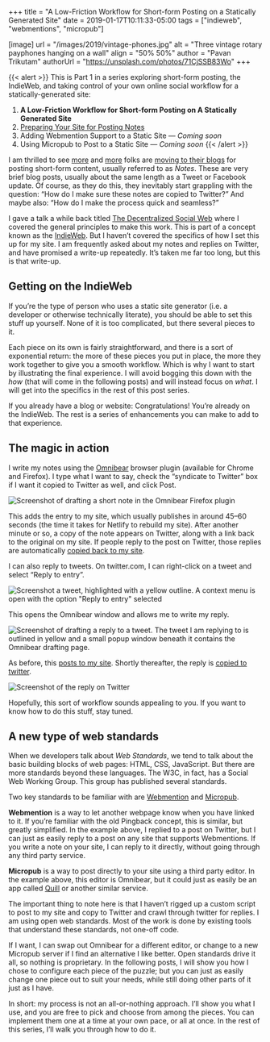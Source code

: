 +++
title = "A Low-Friction Workflow for Short-form Posting on a Statically Generated Site"
date = 2019-01-17T10:11:33-05:00
tags = ["indieweb", "webmentions", "micropub"]

[image]
  url = "/images/2019/vintage-phones.jpg"
  alt = "Three vintage rotary payphones hanging on a wall"
  align = "50% 50%"
  author = "Pavan Trikutam"
  authorUrl = "https://unsplash.com/photos/71CjSSB83Wo"
+++

{{< alert >}}
This is Part 1 in a series exploring short-form posting, the IndieWeb, and taking control of your own online social workflow for a statically-generated site:

1. **A Low-Friction Workflow for Short-form Posting on A Statically Generated Site**
2. [Preparing Your Site for Posting Notes](/posts/2019/01/preparing-your-site-for-posting-notes)
3. Adding Webmention Support to a Static Site &mdash; _Coming soon_
4. Using Micropub to Post to a Static Site &mdash; _Coming soon_
{{< /alert >}}

I am thrilled to see
[more](https://andy-bell.design/notes/97/) and
[more](https://www.zachleat.com/web/notes/) folks are
[moving to their blogs](https://twitter.com/SaraSoueidan/status/1084833046140981248) for posting short-form content, usually referred to as _Notes_.
These are very brief blog posts, usually about the same length as a Tweet or Facebook update.
Of course, as they do this, they inevitably start grappling with the question:
“How do I make sure these notes are copied to Twitter?”
And maybe also: “How do I make the process quick and seamless?”

I gave a talk a while back titled [The Decentralized Social Web](https://www.recallact.com/presentation/decentralized-social-web) where I covered the general principles to make this work.
This is part of a concept known as the [IndieWeb](https://indieweb.org/).
But I haven’t covered the specifics of how I set this up for my site.
I am frequently asked about my notes and replies on Twitter, and have promised a write-up repeatedly.
It’s taken me far too long, but this is that write-up.

## Getting on the IndieWeb

If you’re the type of person who uses a static site generator
(i.e. a developer or otherwise technically literate),
you should be able to set this stuff up yourself.
None of it is too complicated, but there several pieces to it.

Each piece on its own is fairly straightforward, and there is a sort of exponential return:
the more of these pieces you put in place, the more they work together to give you a smooth workflow.
Which is why I want to start by illustrating the final experience.
I will avoid bogging this down with the _how_ (that will come in the following posts) and will instead focus on _what_. I will get into the specifics in the rest of this post series.

If you already have a blog or website: Congratulations! You’re already on the IndieWeb. The rest is a series of enhancements you can make to add to that experience.

## The magic in action

I write my notes using the [Omnibear](https://omnibear.com) browser plugin (available for Chrome and Firefox).
I type what I want to say, check the “syndicate to Twitter” box if I want it copied to Twitter as well, and click Post.

![Screenshot of drafting a short note in the Omnibear Firefox plugin](/images/2019/social-web/omnibear-note.png)

This adds the entry to my site, which usually publishes in around 45&ndash;60 seconds (the time it takes for Netlify to rebuild my site).
After another minute or so, a copy of the note appears on Twitter,
along with a link back to the original on my site.
If people reply to the post on Twitter, those replies are automatically
[copied back to my site](https://keithjgrant.com/notes/2019/01/i-wish-everybody-arguing-about-the/#comments).

I can also reply to tweets. On twitter.com, I can right-click on a tweet and select “Reply to entry”.

![Screenshot a tweet, highlighted with a yellow outline. A context menu is open with the option "Reply to entry" selected](/images/2019/social-web/reply-on-twitter.png)

This opens the Omnibear window and allows me to write my reply.

![Screenshot of drafting a reply to a tweet. The tweet I am replying to is outlined in yellow and a small popup window beneath it contains the Omnibear drafting page.](/images/2019/social-web/omnibear-reply.png)

As before, this [posts to my site](https://keithjgrant.com/replies/2019/01/yes-do-it/). Shortly thereafter, the reply is [copied to twitter](https://twitter.com/keithjgrant/status/1084834425966346242).

![Screenshot of the reply on Twitter](/images/2019/social-web/reply-syndicated.png)

Hopefully, this sort of workflow sounds appealing to you.
If you want to know how to do this stuff, stay tuned.

## A new type of web standards

When we developers talk about _Web Standards_, we tend to talk about the basic building blocks of web pages: HTML, CSS, JavaScript.
But there are more standards beyond these languages.
The W3C, in fact, has a Social Web Working Group.
This group has published several standards.

Two key standards to be familiar with are [Webmention](https://www.w3.org/TR/webmention/) and [Micropub](https://www.w3.org/TR/micropub/).

**Webmention** is a way to let another webpage know when you have linked to it.
If you’re familiar with the old Pingback concept, this is similar, but greatly simplified.
In the example above, I replied to a post on Twitter,
but I can just as easily reply to a post on any site that supports Webmentions.
If you write a note on your site, I can reply to it directly, without going through any third party service.

**Micropub** is a way to post directly to your site using a third party editor.
In the example above, this editor is Omnibear,
but it could just as easily be an app called [Quill](https://quill.p3k.io/) or another similar service.

The important thing to note here is that I haven’t rigged up a custom script to post to my site and copy to Twitter and crawl through twitter for replies.
I am using open web standards.
Most of the work is done by existing tools that understand these standards, not one-off code.

If I want, I can swap out Omnibear for a different editor, or change to a new Micropub server if I find an alternative I like better.
Open standards drive it all, so nothing is proprietary.
In the following posts, I will show you how I chose to configure each piece of the puzzle;
but you can just as easily change one piece out to suit your needs, while still doing other parts of it just as I have.

In short: my process is not an all-or-nothing approach. I’ll show you what I use, and you are free to pick and choose from among the pieces. You can implement them one at a time at your own pace, or all at once. In the rest of this series, I’ll walk you through how to do it.
